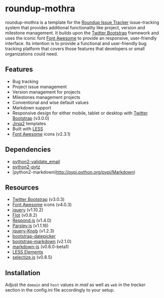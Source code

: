roundup-mothra
==============

roundup-mothra is a template for the [Roundup Issue Tracker](http://www.roundup-tracker.org/) issue-tracking system that provides additional functionality like project, version and milestone management. It builds upon the [Twitter Bootstrap](http://twitter.github.io/bootstrap) framework and uses the iconic font [Font Awesome](http://fortawesome.github.io/Font-Awesome) to provide an responsive, user-friendly interface. Its intention is to provide a functional and user-friendly bug tracking platform that covers those features that developers or small organizations could need.

Features
--------

  * Bug tracking
  * Project issue management
  * Version management for projects
  * Milestones management projects
  * Conventional and wise default values
  * Markdown support
  * Responsive design for either mobile, tablet or desktop with [Twitter Bootstrap](http://twitter.github.io/bootstrap) (v3.0.0)
  * [Jinja2](http://jinja.pocoo.org/) templates
  * Built with [LESS](http://lesscss.org)
  * [Font Awesome](http://fortawesome.github.io/Font-Awesome) icons (v2.3.1)

Dependencies
------------

  * [python2-validate_email](http://pypi.python.org/pypi/validate_email)
  * [python2-pytz](http://pypi.python.org/pypi/pytz)
  * [python2-markdown)http://pypi.python.org/pypi/Markdown)

Resources
---------

  * [Twitter Bootstrap](http://twitter.github.io/bootstrap) (v3.0.3)
  * [Font Awesome](http://fortawesome.github.io/Font-Awesome) icons (v4.0.3)
  * [jquery](http://jquery.com) (v1.10.2)
  * [Flot](http://www.flotcharts.org) (v0.8.2)
  * [Respond.js](https://github.com/scottjehl/Respond) (v1.4.0)
  * [Parsley.js](http://parsleyjs.org) (v1.1.16)
  * [jquery-Knob](http://github.com/aterrien/jQuery-Knob) (v1.2.3)
  * [bootstrap-datepicker](http://www.eyecon.ro/bootstrap-datepicker)
  * [bootstrap-markdown](http://toopay.github.io/bootstrap-markdown) (v2.1.0)
  * [markdown-js](http://github.com/evilstreak/markdown-js) (v0.6.0-beta1)
  * [LESS Elements](https://github.com/dmitryf/elements)
  * [selectize.js](https://github.com/brianreavis/selectize.js) (v0.8.5)

Installation
------------

Adjust the `domain` and `host` values in _mail_ as well as `web` in the
_tracker_ section in the config.ini file accordingly to your setup.
